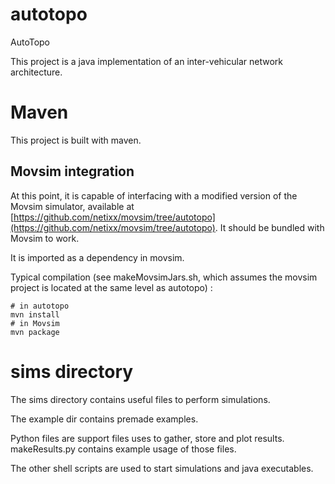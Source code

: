 # autotopo
AutoTopo

This project is a java implementation of an inter-vehicular network architecture.

# Maven

This project is built with maven.

## Movsim integration

At this point, it is capable of interfacing with a modified version of the Movsim simulator, available at [https://github.com/netixx/movsim/tree/autotopo](https://github.com/netixx/movsim/tree/autotopo). It should be bundled with Movsim to work.

It is imported as a dependency in movsim.

Typical compilation (see makeMovsimJars.sh, which assumes the movsim project is located at the same level as autotopo) :
```
# in autotopo
mvn install
# in Movsim
mvn package
```

# sims directory

The sims directory contains useful files to perform simulations.

The example dir contains premade examples.

Python files are support files uses to gather, store and plot results. makeResults.py contains example usage of those files.

The other shell scripts are used to start simulations and java executables.
